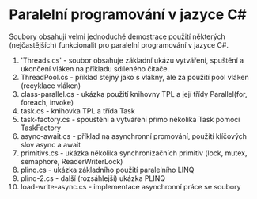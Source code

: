 # Paralelní programování v jazyce C#

Soubory obsahují velmi jednoduché demostrace použití některých (nejčastějších) funkcionalit pro paralelní programování v jazyce C#. 

1. 'Threads.cs' - soubor obsahuje základní ukázu vytváření, spuštění a ukončení vláken na příkladu sdíleného čítače.
2. ThreadPool.cs - příklad stejný jako s vlákny, ale za použití pool vláken (recyklace vláken)
3. class-parallel.cs - ukázka použití knihovny TPL a její třídy Parallel(for, foreach, invoke)
4. task.cs - knihovka TPL a třída Task
5. task-factory.cs - spouštění a vytváření přímo několika Task pomocí TaskFactory
6. async-await.cs - příklad na asynchronní promování, použití klíčových slov async a await
7. primitivs.cs - ukázka několika synchronizačních primitiv (lock, mutex, semaphore, ReaderWriterLock)
8. plinq.cs - ukázka základního použití paralelního LINQ
9. plinq-2.cs - další (rozsáhlejší) ukázka PLINQ
10. load-write-async.cs - implementace asynchronní práce se soubory
